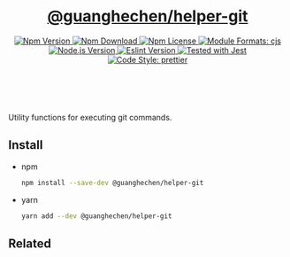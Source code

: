 <header>
  <h1 align="center">
    <a href="https://github.com/guanghechen/node-scaffolds/tree/release-4.x.x/packages/helper-git#readme">@guanghechen/helper-git</a>
  </h1>
  <div align="center">
    <a href="https://www.npmjs.com/package/@guanghechen/helper-git">
      <img
        alt="Npm Version"
        src="https://img.shields.io/npm/v/@guanghechen/helper-git.svg"
      />
    </a>
    <a href="https://www.npmjs.com/package/@guanghechen/helper-git">
      <img
        alt="Npm Download"
        src="https://img.shields.io/npm/dm/@guanghechen/helper-git.svg"
      />
    </a>
    <a href="https://www.npmjs.com/package/@guanghechen/helper-git">
      <img
        alt="Npm License"
        src="https://img.shields.io/npm/l/@guanghechen/helper-git.svg"
      />
    </a>
    <a href="#install">
      <img
        alt="Module Formats: cjs"
        src="https://img.shields.io/badge/module_formats-cjs-green.svg"
      />
    </a>
    <a href="https://github.com/nodejs/node">
      <img
        alt="Node.js Version"
        src="https://img.shields.io/node/v/@guanghechen/helper-git"
      />
    </a>
    <a href="https://github.com/facebook/jest">
      <img
        alt="Eslint Version"
        src="https://img.shields.io/npm/dependency-version/@guanghechen/helper-git/peer/jest"
      />
    </a>
    <a href="https://github.com/facebook/jest">
      <img
        alt="Tested with Jest"
        src="https://img.shields.io/badge/tested_with-jest-9c465e.svg"
      />
    </a>
    <a href="https://github.com/prettier/prettier">
      <img
        alt="Code Style: prettier"
        src="https://img.shields.io/badge/code_style-prettier-ff69b4.svg?style=flat-square"
      />
    </a>
  </div>
</header>
<br/>


Utility functions for executing git commands.

## Install

* npm

  ```bash
  npm install --save-dev @guanghechen/helper-git
  ```

* yarn

  ```bash
  yarn add --dev @guanghechen/helper-git
  ```


## Related


[homepage]: https://github.com/guanghechen/node-scaffolds/tree/release-4.x.x/packages/helper-git#readme
